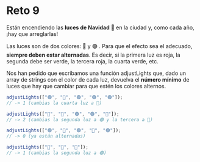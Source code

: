 # Reto 9

Están encendiendo las **luces de Navidad** 🎄 en la ciudad y, como cada año, ¡hay que arreglarlas!

Las luces son de dos colores: 🔴 y 🟢 . Para que el efecto sea el adecuado, **siempre deben estar alternadas**. Es decir, si la primera luz es roja, la segunda debe ser verde, la tercera roja, la cuarta verde, etc.

Nos han pedido que escribamos una función adjustLights que, dado un array de strings con el color de cada luz, devuelva el **número mínimo** de luces que hay que cambiar para que estén los colores alternos.

```js
adjustLights(["🟢", "🔴", "🟢", "🟢", "🟢"]);
// -> 1 (cambias la cuarta luz a 🔴)

adjustLights(["🔴", "🔴", "🟢", "🟢", "🔴"]);
// -> 2 (cambias la segunda luz a 🟢 y la tercera a 🔴)

adjustLights(["🟢", "🔴", "🟢", "🔴", "🟢"]);
// -> 0 (ya están alternadas)

adjustLights(["🔴", "🔴", "🔴"]);
// -> 1 (cambias la segunda luz a 🟢)
```
